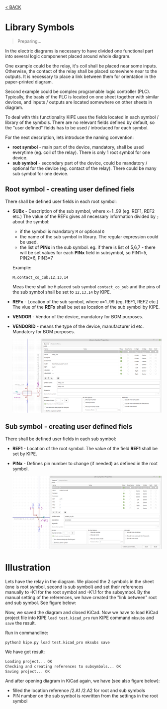 [< BACK](../README.md)

# Library Symbols

> Preparing...

In the electric diagrams is necessary to have divided one functional part into several logic componenet placed around whole diagram. 

One example could be the relay, it's coil shall be placed near some inputs. Otherwise, the contact of the relay shall be placed somewhere near to the outputs. It is necessary to place a link between them for orientation in the paper-printed diagram. 

Second example could be complex programable logic controller (PLC). Typically, the basis of the PLC is located on one sheet together with similar devices, and inputs / outputs are located somewhere on other sheets in diagram.

To deal with this functionality KIPE uses the fields located in each symbol / library of the symbols. There are no relevant fields defined by default, so the "user defined" fields has to be used / introduced for each symbol.

For the next description, lets introduce the naming convention:
* __root symbol__ - main part of the device, mandatory, shall be used everytime (eg. coil of the relay). There is only 1 root symbol for one device.
* __sub symbol__ - secondary part of the device, could be mandatory / optional for the device (eg. contact of the relay). There could be many sub symbol for one device.

## Root symbol - creating user defined fiels

There shall be defined user fields in each root symbol:
* __SUBx__ - Description of the sub symbol, where x=1..99 (eg. REF1, REF2 etc.) The value of the REFx gives all necessary information divided by ```;``` about the symbol:
  * if the symbol is mandatory ```M``` or optional ```O```
  * the name of the sub symbol in library. The regular expression could be used.
  * the list of __PINx__ in the sub symbol. eg. if there is list of 5,6,7 - there will be set values for each __PINx__ field in subsymbol, so PIN1=5, PIN2=6, PIN3=7
  
  Example:
  ```
  M;contact_co_cub;12,13,14
  ```
  Meas there shall be ```M``` placed sub symbol ```contact_co_sub``` and the pins of the sub symbol shall be set to ```12,13,14``` by KIPE.  
* __REFx__ - Location of the sub symbol, where x=1..99 (eg. REF1, REF2 etc.) The vlue of the __REFx__ shall be set as location of the sub symbol by KIPE.
* __VENDOR__ - Vendor of the device, mandatory for BOM purposes.
* __VENDORID__ - means the type of the device, manufacturer id etc. Mandatory for BOM purposes.

    ![root_symbol_properties](img/root_symbol_properties.png)
    
## Sub symbol - creating user defined fiels

There shall be defined user fields in each sub symbol:
* __REF1__ - Location of the root symbol. The value of the field __REF1__ shall be set by KIPE.
* __PINx__ - Defines pin number to change (if needed) as defined in the root symbol.

    ![sub_symbol_properties](img/sub_symbol_properties.png)
    
# Illustration
Lets have the relay in the diagram. We placed the 2 symbols in the sheet (one is root symbol, second is sub symbol) and set their references manually to -K1 for the root symbol and -K1.1 for the subsymbol. By the manual setting of the references, we have created the "link between" root and sub symbol. See figure below:
 

Now, we saved the diagram and closed KiCad. Now we have to load KiCad project file into KIPE ```load test.kicad_pro``` run KIPE command ```mksubs``` and ```save``` the result. 

Run in commandline:
```
python3 kipe.py load test.kicad_pro mksubs save
```
We have got result:
```
Loading project... OK
Checking and creating references to subsymbols... OK
Saving project... OK
```
And after opening diagram in KiCad again, we have (see also figure below):
* filled the location reference /2.A1 /2.A2 for root and sub symbols
* PIN number on the sub symbol is rewritten from the settings in the root symbol
